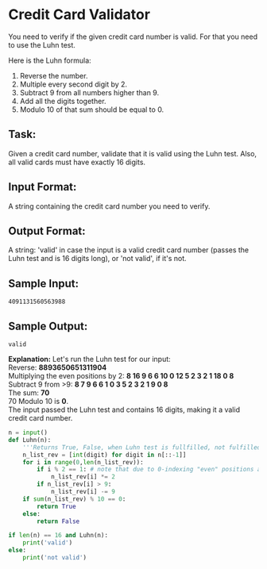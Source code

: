 # Credit Card Validator
You need to verify if the given credit card number is valid. For that you need to use the Luhn test.

Here is the Luhn formula:
1. Reverse the number.
2. Multiple every second digit by 2. 
3. Subtract 9 from all numbers higher than 9.
4. Add all the digits together.
5. Modulo 10 of that sum should be equal to 0. 

## Task: 
Given a credit card number, validate that it is valid using the Luhn test. Also, all valid cards must have exactly 16 digits.

## Input Format:
A string containing the credit card number you need to verify.

## Output Format:
A string: 'valid' in case the input is a valid credit card number (passes the Luhn test and is 16 digits long), or 'not valid', if it's not.

## Sample Input:
```4091131560563988```

## Sample Output:
```valid```

**Explanation:** Let's run the Luhn test for our input:  
Reverse: **8893650651311904**  
Multiplying the even positions by 2: **8 16 9 6 6 10 0 12 5 2 3 2 1 18 0 8**  
Subtract 9 from >9: **8 7 9 6 6 1 0 3 5 2 3 2 1 9 0 8**  
The sum: **70**  
70 Modulo 10 is **0**.  
The input passed the Luhn test and contains 16 digits, making it a valid credit card number.


```python
n = input()
def Luhn(n):
    '''Returns True, False, when Luhn test is fullfilled, not fulfilled, respectively'''
    n_list_rev = [int(digit) for digit in n[::-1]]
    for i in range(0,len(n_list_rev)):
        if i % 2 == 1: # note that due to 0-indexing "even" positions are "odd" positions and vice versa
            n_list_rev[i] *= 2
        if n_list_rev[i] > 9:
            n_list_rev[i] -= 9
    if sum(n_list_rev) % 10 == 0:
        return True
    else:
        return False

if len(n) == 16 and Luhn(n):
    print('valid')
else:
    print('not valid')
```
